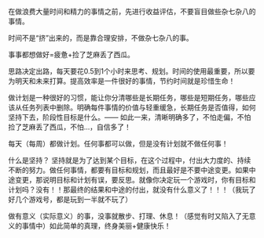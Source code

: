 在做浪费大量时间和精力的事情之前，先进行收益评估，不要盲目做些杂七杂八的事情。

时间不是“挤”出来的，而是靠合理安排，不做杂七杂八的事。

事事都想做好=疲惫+捡了芝麻丢了西瓜。

思路决定出路，每天要花0.5到1个小时来思考、规划。时间的使用最重要，所以要为明天和未来打算。提高效率是一件很好的事情，节约时间就是珍惜生命！

做计划是一种很好的习惯，能让你分清哪些是长期任务，哪些是短期任务，哪些应该从任务列表中删除。明确每件事情的价值与轻重缓急，长期任务是否值得，如何坚持下去，阶段性目标是什么。—— 如此一来，清晰明确多了，不怕走偏，不怕捡了芝麻丢了西瓜，不怕…，自信多了！

每天（每周）都做计划。任何事都可以做，但是没有计划就不做任何事！

什么是坚持？ 坚持就是为了达到某个目标，在这个过程中，付出大力度的、持续不断的努力。做任何事情，都要有目标和规划，而且最好是不要中途变更。如果中途变更，那说明目标和计划有误，要反思。就像你决定玩一个游戏时，你有目标和计划吗？没有！！那最终的结果和中途的付出，就没有什么意义了！！！（我玩了好几个游戏号，都是玩到一半就不玩了）

做有意义（实际意义）的事，没事就散步、打理、休息！（感觉有时又陷入了无意义的事情中）如此简单的真理，终身美丽+健康快乐！
